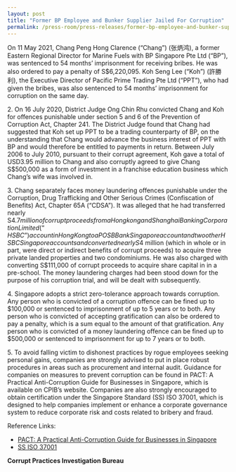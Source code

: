 ```yaml
---
layout: post
title: "Former BP Employee and Bunker Supplier Jailed For Corruption"
permalink: /press-room/press-releases/former-bp-employee-and-bunker-supplier-jailed-corruption/
---
```

On 11 May 2021, Chang Peng Hong Clarence (“Chang”) (张炳鸿), a former Eastern Regional Director for Marine Fuels with BP Singapore Pte Ltd (“BP”), was sentenced to 54 months’ imprisonment for receiving bribes. He was also ordered to pay a penalty of S$6,220,095. Koh Seng Lee (“Koh”) (許勝利), the Executive Director of Pacific Prime Trading Pte Ltd (“PPT”), who had given the bribes, was also sentenced to 54 months’ imprisonment for corruption on the same day.

2\.        On 16 July 2020, District Judge Ong Chin Rhu convicted Chang and Koh for offences punishable under section 5 and 6 of the Prevention of Corruption Act, Chapter 241. The District Judge found that Chang had suggested that Koh set up PPT to be a trading counterparty of BP, on the understanding that Chang would advance the business interest of PPT with BP and would therefore be entitled to payments in return. Between July 2006 to July 2010, pursuant to their corrupt agreement, Koh gave a total of USD3.95 million to Chang and also corruptly agreed to give Chang S$500,000 as a form of investment in a franchise education business which Chang’s wife was involved in.

3\.        Chang separately faces money laundering offences punishable under the Corruption, Drug Trafficking and Other Serious Crimes (Confiscation of Benefits) Act, Chapter 65A (“CDSA”). It was alleged that he had transferred nearly S$4.7million of corrupt proceeds from a Hongkong and Shanghai Banking Corporation Limited (“HSBC”) account in Hong Kong to a POSB Bank Singapore account and two other HSBC Singapore accounts and converted nearly S$4 million (which in whole or in part, were direct or indirect benefits of corrupt proceeds) to acquire three private landed properties and two condominiums. He was also charged with converting S$111,000 of corrupt proceeds to acquire share capital in in a pre-school. The money laundering charges had been stood down for the purpose of his corruption trial, and will be dealt with subsequently.

4\.        Singapore adopts a strict zero-tolerance approach towards corruption. Any person who is convicted of a corruption offence can be fined up to $100,000 or sentenced to imprisonment of up to 5 years or to both.  Any person who is convicted of accepting gratification can also be ordered to pay a penalty, which is a sum equal to the amount of that gratification. Any person who is convicted of a money laundering offence can be fined up to $500,000 or sentenced to imprisonment for up to 7 years or to both.

5\.        To avoid falling victim to dishonest practices by rogue employees seeking personal gains, companies are strongly advised to put in place robust procedures in areas such as procurement and internal audit. Guidance for companies on measures to prevent corruption can be found in PACT: A Practical Anti-Corruption Guide for Businesses in Singapore, which is available on CPIB’s website. Companies are also strongly encouraged to obtain certification under the Singapore Standard (SS) ISO 37001, which is designed to help companies implement or enhance a corporate governance system to reduce corporate risk and costs related to bribery and fraud.

Reference Links:
* [PACT: A Practical Anti-Corruption Guide for Businesses in Singapore](/research-room/publications/anti-corruption-guide-for-businesses/)<br>
* [SS ISO 37001](/research-room/publications/ss-iso-37001/)
 
**Corrupt Practices Investigation Bureau**
